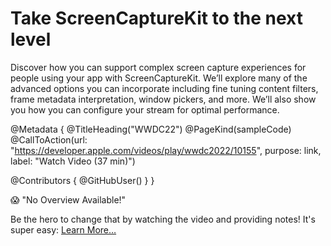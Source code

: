 # Take ScreenCaptureKit to the next level

Discover how you can support complex screen capture experiences for people using your app with ScreenCaptureKit. We’ll explore many of the advanced options you can incorporate including fine tuning content filters, frame metadata interpretation, window pickers, and more. We’ll also show you how you can configure your stream for optimal performance.

@Metadata {
   @TitleHeading("WWDC22")
   @PageKind(sampleCode)
   @CallToAction(url: "https://developer.apple.com/videos/play/wwdc2022/10155", purpose: link, label: "Watch Video (37 min)")

   @Contributors {
      @GitHubUser(<replace this with your GitHub handle>)
   }
}

😱 "No Overview Available!"

Be the hero to change that by watching the video and providing notes! It's super easy:
 [Learn More…](https://wwdcnotes.com/documentation/wwdcnotes/contributing)

